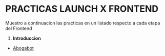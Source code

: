 # PRACTICAS LAUNCH X FRONTEND

Muestro a continuacion las practicas en un listado respecto a cada etapa del Frontend

1. **Introduccion**
- [Abogabot](.Frontend-Practicas/Abogabot/1-Abogabot.md)
